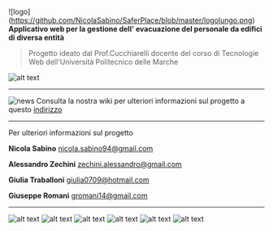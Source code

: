 
![logo] (https://github.com/NicolaSabino/SaferPlace/blob/master/logolungo.png)
**Applicativo web per la gestione dell' evacuazione del personale da edifici di diversa entità**
>Progetto ideato dal Prof.Cucchiarelli docente del corso di Tecnologie Web dell'Università Politecnico delle Marche

![alt text](https://github.com/NicolaSabino/SaferPlace/blob/master/screen.png)

***
![news](http://www.calcoloimu.org/novita.png)
Consulta la nostra wiki per ulteriori informazioni sul progetto a questo [indirizzo](https://github.com/NicolaSabino/SaferPlace/wiki)


***

Per ulteriori informazioni sul progetto

**Nicola Sabino**       nicola.sabino94@gmail.com

**Alessandro Zechini**  zechini.alessandro@gmail.com

**Giulia Traballoni**   giulia0709@hotmail.com

**Giuseppe Romani**     gromani14@gmail.com


***
![alt text](http://www.alsacreations.com/xmedia/doc/full/php-elephant.png) ![alt text](https://upload.wikimedia.org/wikipedia/commons/thumb/6/61/HTML5_logo_and_wordmark.svg/128px-HTML5_logo_and_wordmark.svg.png) ![alt text](http://www.diapason-info.com/wp-content/uploads/2014/07/zend-framework.jpg) ![alt text](http://www.kalmstrom.com/images/logos/Icons/JavaScript128.png) ![alt text](http://3.bp.blogspot.com/-Pv6D2RbhMoY/UfklyE_3fkI/AAAAAAAAAo0/wftYaC95wQg/s1600/logo-jquery2.png) ![alt text](http://materializecss.com/images/favicon/apple-touch-icon-152x152.png)



